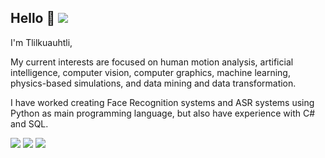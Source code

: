 ## Hello 👋 ![](https://komarev.com/ghpvc/?username=tlilkuauhtli&color=blue)
I'm Tlilkuauhtli,

My current interests are focused on human motion analysis, artificial intelligence, computer vision, computer graphics, machine learning, physics-based simulations, and data mining and data transformation.

I have worked creating Face Recognition systems and ASR systems using Python as main programming language, but also have experience with C# and SQL.

![](http://github-profile-summary-cards.vercel.app/api/cards/profile-details?username=tlilkuauhtli&theme=tokyonight)
![](http://github-profile-summary-cards.vercel.app/api/cards/most-commit-language?username=tlilkuauhtli&theme=tokyonight)
![](http://github-profile-summary-cards.vercel.app/api/cards/stats?username=tlilkuauhtli&theme=tokyonight)

<!-- ![](http://github-profile-summary-cards.vercel.app/api/cards/productive-time?username=tlilkuauhtli&theme=tokyonight&utcOffset=0) -->

<!--
**tlilkuauhtli/tlilkuauhtli** is a ✨ _special_ ✨ repository because its `README.md` (this file) appears on your GitHub profile.

Here are some ideas to get you started:

- 🔭 I’m currently working on ...
- 🌱 I’m currently learning ...
- 👯 I’m looking to collaborate on ...
- 🤔 I’m looking for help with ...
- 💬 Ask me about ...
- 📫 How to reach me: ...
- 😄 Pronouns: ...
- ⚡ Fun fact: ...
-->
